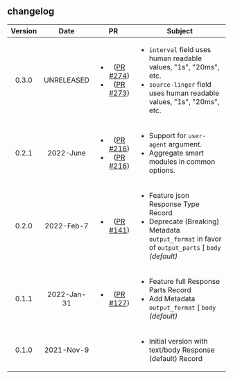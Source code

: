 ## changelog

| Version | Date       | PR                                                               | Subject                                           |
|:-------:|:----------:|:----------------------------------------------------------------:| ------------------------------------------------- |
| 0.3.0 | UNRELEASED | <ul><li> ([PR #274](https://github.com/infinyon/fluvio-connectors/pull/274))</li><li> ([PR #273](https://github.com/infinyon/fluvio-connectors/pull/273))</li></ul> | <ul><li> `interval` field uses human readable values, "1s", "20ms", etc. </li><li> `source-linger` field uses human readable values, "1s", "20ms", etc. </li></ul> |
| 0.2.1 | 2022-June | <ul><li> ([PR #216](https://github.com/infinyon/fluvio-connectors/pull/216))</li><li> ([PR #216](https://github.com/infinyon/fluvio-connectors/pull/216))</li></ul> | <ul><li> Support for `user-agent` argument. </li><li> Aggregate smart modules in common options. </li></ul> |
| 0.2.0 | 2022-Feb-7 | <ul><li> ([PR #141](https://github.com/infinyon/fluvio-connectors/pull/141))</li></ul> | <ul><li> Feature json Response Type Record </li><li> Deprecate (Breaking) Metadata `output_format` in favor of `output_parts` [ `body` _(default)_ | `full` ] </li><li> Add Metadata `output_type` [ `text` _(default)_ | `json` ] </li></ul> |
| 0.1.1 | 2022-Jan-31 | <ul><li> ([PR #127](https://github.com/infinyon/fluvio-connectors/pull/127))</li></ul> | <ul><li> Feature full Response Parts Record </li><li> Add Metadata `output_format` [ `body` _(default)_ | `full` ] _(Renamed to `output_type` in 0.2.0)_ </li></ul> |
| 0.1.0 | 2021-Nov-9 | <ul></ul> | <ul><li> Initial version with text/body Response (default) Record </li></ul> |
